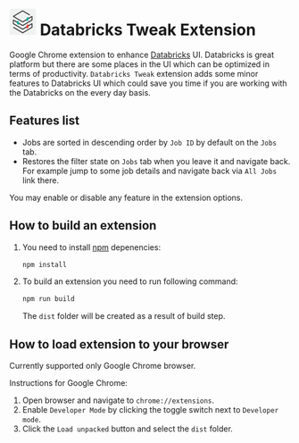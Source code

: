 # <img src="src/img/icon48.png" width="48"> Databricks Tweak Extension

Google Chrome extension to enhance [Databricks](https://databricks.com/) UI. Databricks is great platform but there are some places in the UI which can be optimized in terms of productivity. `Databricks Tweak` extension adds some minor features to Databricks UI which could save you time if you are working with the Databricks on the every day basis.

## Features list

- Jobs are sorted in descending order by `Job ID` by default on the `Jobs` tab.
- Restores the filter state on `Jobs` tab when you leave it and navigate back. For example jump to some job details and navigate back via `All Jobs` link there.

You may enable or disable any feature in the extension options.

## How to build an extension

1. You need to install [npm](https://www.npmjs.com/) depenencies:

    ```bash
    npm install
    ```

2. To build an extension you need to run following command:

    ```bash
    npm run build
    ```

    The `dist` folder will be created as a result of build step.

## How to load extension to your browser

Currently supported only Google Chrome browser.

Instructions for Google Chrome:

1. Open browser and navigate to `chrome://extensions`.
2. Enable `Developer Mode` by clicking the toggle switch next to `Developer mode`.
3. Click the `Load unpacked` button and select the `dist` folder.
